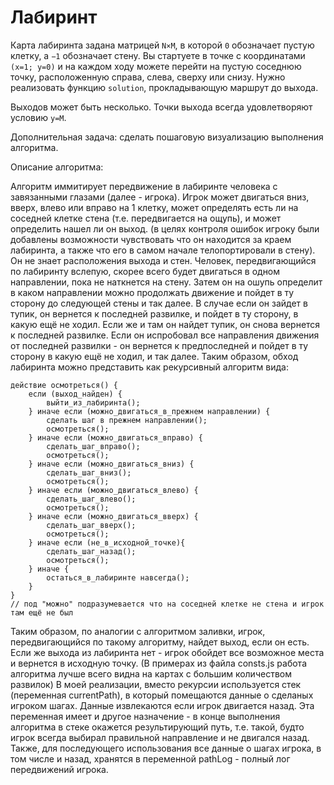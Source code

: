 Лабиринт
========

Карта лабиринта задана матрицей `N×M`, в которой `0` обозначает пустую клетку, а `−1` обозначает стену. Вы стартуете в точке с координатами `(x=1; y=0)` и на каждом ходу можете перейти на пустую соседнюю точку, расположенную справа, слева, сверху или снизу. Нужно реализовать функцию `solution`, прокладывающую маршрут до выхода.

Выходов может быть несколько. Точки выхода всегда удовлетворяют условию `y=M`.

Дополнительная задача: сделать пошаговую визуализацию выполнения алгоритма.

Описание алгоритма:

 Алгоритм иммитирует передвижение в лабиринте человека с завязанными глазами (далее - игрока). Игрок может двигаться вниз, вверх, влево или вправо на 1 клетку, может определять есть ли на соседней клетке стена (т.е. передвигается на ощупь), и может определить нашел ли он выход. (в целях контроля ошибок игроку были добавлены возможности чувствовать что он находится за краем лабиринта, а также что его в самом начале телопортировали в стену). Он не знает расположения выхода и стен. Человек, передвигающийся по лабиринту вслепую, скорее всего будет двигаться в одном направлении, пока не наткнется на стену. Затем он на ошупь определит в каком направлении можно продолжать движение и пойдет в ту сторону до следующей стены и так далее. В случае если он зайдет в тупик, он вернется к последней развилке, и пойдет в ту сторону, в какую ещё не ходил. Если же и там он найдет тупик, он снова вернется к последней развилке. Если он испробовал все направления движения от последней развилки - он вернется к предпоследней и пойдет в ту сторону в какую ещё не ходил, и так далее. Таким образом, обход лабиринта можно представить как рекурсивный алгоритм вида:

	действие осмотреться() {
		если (выход_найден) {
			выйти_из_лабиринта();
		} иначе если (можно_двигаться_в_прежнем направлении) {
			сделать шаг в прежнем направлении();
			осмотреться();
		} иначе если (можно_двигаться_вправо) {
			сделать_шаг_вправо();
			осмотреться();
		} иначе если (можно_двигаться_вниз) {
			сделать_шаг_вниз();
			осмотреться();
		} иначе если (можно_двигаться_влево) {
			сделать_шаг_влево();
			осмотреться();
		} иначе если (можно_двигаться_вверх) {
			сделать_шаг_вверх();
			осмотреться();
		} иначе если (не_в_исходной_точке){
			сделать_шаг_назад();
			осмотреться();
		} иначе {
			остаться_в_лабиринте навсегда();
		}
	}
	// под "можно" подразумевается что на соседней клетке не стена и игрок там ещё не был

  Таким образом, по аналогии с алгоритмом заливки, игрок, передвигающийся по такому алгоритму, найдет выход, если он есть. Если же выхода из лабиринта нет - игрок обойдет все возможное места и вернется в исходную точку. (В примерах из файла consts.js работа алгоритма лучше всего видна на картах с большим количеством развилок) В моей реализации, вместо рекурсии используется стек (переменная currentPath), в который помещаются данные о сделаных игроком шагах. Данные извлекаются если игрок двигается назад. Эта переменная имеет и другое назначение - в конце выполнения алгоритма в стеке окажется результирующий путь, т.е. такой, будто игрок всегда выбирал правильной направление и не двигался назад. Также, для последующего использования все данные о шагах игрока, в том числе и назад, хранятся в переменной pathLog - полный лог передвижений игрока.
